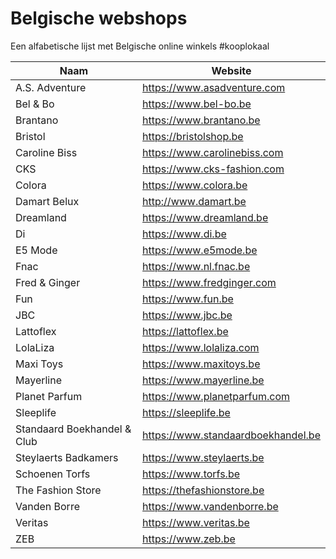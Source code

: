 # Belgische webshops
Een alfabetische lijst met Belgische online winkels #kooplokaal


| Naam                        | Website                            |
| --------------------------- | ---------------------------------- |
| A.S. Adventure              | https://www.asadventure.com        |
| Bel & Bo                    | https://www.bel-bo.be              |
| Brantano                    | https://www.brantano.be            |
| Bristol                     | https://bristolshop.be             |
| Caroline Biss               | https://www.carolinebiss.com       |
| CKS                         | https://www.cks-fashion.com        |
| Colora                      | https://www.colora.be              |
| Damart Belux                | http://www.damart.be               |
| Dreamland                   | https://www.dreamland.be           |
| Di                          | https://www.di.be                  |
| E5 Mode                     | https://www.e5mode.be              |
| Fnac                        | https://www.nl.fnac.be             |
| Fred & Ginger               | https://www.fredginger.com         |
| Fun                         | https://www.fun.be                 |
| JBC                         | https://www.jbc.be                 |
| Lattoflex                   | https://lattoflex.be               |
| LolaLiza                    | https://www.lolaliza.com           |
| Maxi Toys                   | https://www.maxitoys.be            |
| Mayerline                   | https://www.mayerline.be           |
| Planet Parfum               | https://www.planetparfum.com       |
| Sleeplife                   | https://sleeplife.be               |
| Standaard Boekhandel & Club | https://www.standaardboekhandel.be |
| Steylaerts Badkamers        | https://www.steylaerts.be          |
| Schoenen Torfs              | https://www.torfs.be               |
| The Fashion Store           | https://thefashionstore.be         |
| Vanden Borre                | https://www.vandenborre.be         |
| Veritas                     | https://www.veritas.be             |
| ZEB                         | https://www.zeb.be                 |

